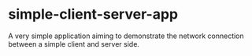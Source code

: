 # simple-client-server-app
A very simple application aiming to demonstrate the network connection between a simple client and server side.
